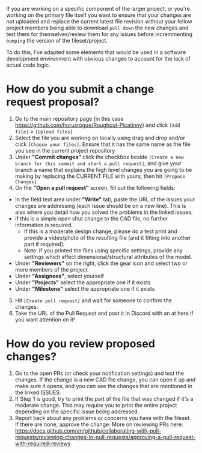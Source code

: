 If you are working on a specific component of the larger project, or you're working on the primary file itself you want to ensure that your changes
are not uploaded and replace the current latest file revision without your fellow project members being able to download `pull down` the new changes
and test them for themselves/review them for any issues before incremmenting `bumping` the version of the fileset/project. 

To do this, I've adapted some elements that would be used in a software development environment with obvious changes to account for the lack of
actual code logic.

# How do you submit a change request proposal?

1. Go to the main repository page (in this case https://github.com/horusrogue/Roughcut-Picatinny) and click `[Add file]` > `[Upload files]`
2. Select the file you are working on locally using drag and drop and/or click `[Choose your files]`. Ensure that it has the same name as the file
you see in the current project repository
3. Under **"Commit changes"** click the checkbox beside `[Create a new branch for this commit and start a pull request]`, and give your branch a name
that explains the high level changes you are going to be making by replacing the CURRENT FILE with yours, then hit `[Propose Changes]`
4. On the **"Open a pull request"** screen, fill out the following fields:

- In the field text area under **"Write"** tab, paste the URL of the issues your changes are addressing (each issue should be on a new line). This is
also where you detail how you solved the problems in the linked issues. 
- If this is a simple open shut change to the CAD file, no further information is required. 
  - If this is a moderate design change, please do a test print and provide a video/photo of the resulting file (and it fitting into another part if
required). 
  - Note: If you printed the files using specific settings, provide any settings which affect dimensional/structural attributes of the model. 
- Under **"Reviewers"** on the right, click the gear icon and select two or more members of the project
- Under **"Assignees"**, select yourself
- Under **"Projects"** select the appropriate one if it exists
- Under **"Milestone"** select the appropriate one if it exists

5. Hit `[Create pull request]` and wait for someone to confirm the changes.
6. Take the URL of the Pull Request and post it in Discord with an at here if you want attention on it!

# How do you review proposed changes? 
1. Go to the open PRs (or check your notification settings) and test the changes. If the change is a new CAD file change, you can open it up and
make sure it opens, and you can see the changes that are mentioned in the linked ISSUES.
2. If Step 1 is good, try to print the part of the file that was changed if it's a moderate change. This may require you to print the entire
project depending on the specific issue being addressed. 
3. Report back about any problems or concerns you have with the fileset. If there are none, approve the change. More on reviewing PRs here:
https://docs.github.com/en/github/collaborating-with-pull-requests/reviewing-changes-in-pull-requests/approving-a-pull-request-with-required-reviews
